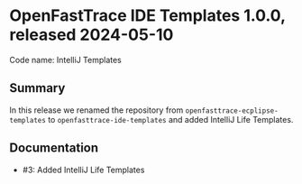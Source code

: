 # OpenFastTrace IDE Templates 1.0.0, released 2024-05-10

Code name: IntelliJ Templates

## Summary

In this release we renamed the repository from `openfasttrace-ecplipse-templates` to `openfasttrace-ide-templates` and added IntelliJ Life Templates.

## Documentation

* #3: Added IntelliJ Life Templates